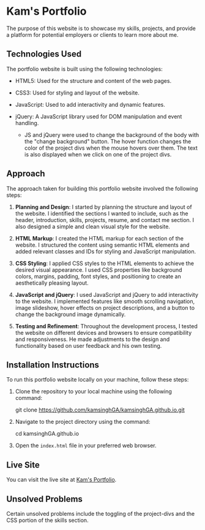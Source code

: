 # Kam's Portfolio

The purpose of this website is to showcase my skills, projects, and provide a platform for potential employers or clients to learn more about me.

## Technologies Used

The portfolio website is built using the following technologies:

- HTML5: Used for the structure and content of the web pages.
- CSS3: Used for styling and layout of the website.
- JavaScript: Used to add interactivity and dynamic features.
- jQuery: A JavaScript library used for DOM manipulation and event handling.

    - JS and jQuery were used to change the background of the body with the "change background" button. 
        The hover function changes the color of the project divs when the mouse hovers over them.
        The text is also displayed when we click on one of the project divs.

## Approach

The approach taken for building this portfolio website involved the following steps:

1. **Planning and Design**: I started by planning the structure and layout of the website. I identified the sections I wanted to include, such as the header, introduction, skills, projects, resume, and contact me section. I also designed a simple and clean visual style for the website.

2. **HTML Markup**: I created the HTML markup for each section of the website. I structured the content using semantic HTML elements and added relevant classes and IDs for styling and JavaScript manipulation.

3. **CSS Styling**: I applied CSS styles to the HTML elements to achieve the desired visual appearance. I used CSS properties like background colors, margins, padding, font styles, and positioning to create an aesthetically pleasing layout.

4. **JavaScript and jQuery**: I used JavaScript and jQuery to add interactivity to the website. I implemented features like smooth scrolling navigation, image slideshow, hover effects on project descriptions, and a button to change the background image dynamically.

5. **Testing and Refinement**: Throughout the development process, I tested the website on different devices and browsers to ensure compatibility and responsiveness. He made adjustments to the design and functionality based on user feedback and his own testing.

## Installation Instructions

To run this portfolio website locally on your machine, follow these steps:

1. Clone the repository to your local machine using the following command:

    git clone https://github.com/kamsinghGA/kamsinghGA.github.io.git


2. Navigate to the project directory using the command:

    cd kamsinghGA.github.io


3. Open the `index.html` file in your preferred web browser.

## Live Site

You can visit the live site at [Kam's Portfolio](kamsinghGA.github.io).

## Unsolved Problems

Certain unsolved problems include the toggling of the project-divs and the CSS portion of the skills section.




